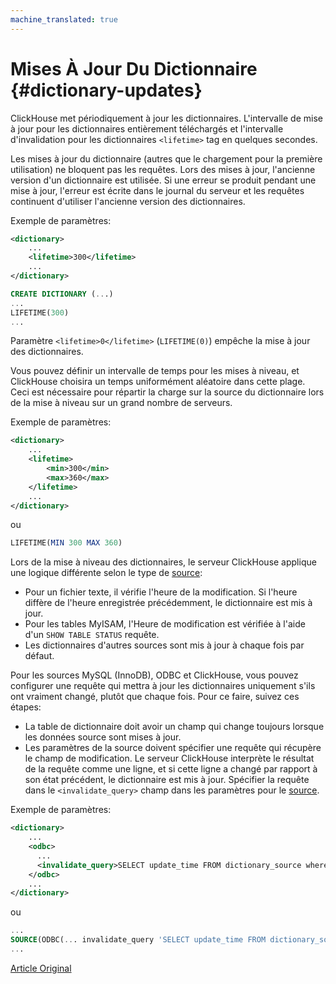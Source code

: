 ```yaml
---
machine_translated: true
---
```


# Mises À Jour Du Dictionnaire {#dictionary-updates}

ClickHouse met périodiquement à jour les dictionnaires. L'intervalle de mise à jour pour les dictionnaires entièrement téléchargés et l'intervalle d'invalidation pour les dictionnaires `<lifetime>` tag en quelques secondes.

Les mises à jour du dictionnaire (autres que le chargement pour la première utilisation) ne bloquent pas les requêtes. Lors des mises à jour, l'ancienne version d'un dictionnaire est utilisée. Si une erreur se produit pendant une mise à jour, l'erreur est écrite dans le journal du serveur et les requêtes continuent d'utiliser l'ancienne version des dictionnaires.

Exemple de paramètres:

``` xml
<dictionary>
    ...
    <lifetime>300</lifetime>
    ...
</dictionary>
```

``` sql
CREATE DICTIONARY (...)
...
LIFETIME(300)
...
```

Paramètre `<lifetime>0</lifetime>` (`LIFETIME(0)`) empêche la mise à jour des dictionnaires.

Vous pouvez définir un intervalle de temps pour les mises à niveau, et ClickHouse choisira un temps uniformément aléatoire dans cette plage. Ceci est nécessaire pour répartir la charge sur la source du dictionnaire lors de la mise à niveau sur un grand nombre de serveurs.

Exemple de paramètres:

``` xml
<dictionary>
    ...
    <lifetime>
        <min>300</min>
        <max>360</max>
    </lifetime>
    ...
</dictionary>
```

ou

``` sql
LIFETIME(MIN 300 MAX 360)
```

Lors de la mise à niveau des dictionnaires, le serveur ClickHouse applique une logique différente selon le type de [source](external_dicts_dict_sources.md):

-   Pour un fichier texte, il vérifie l'heure de la modification. Si l'heure diffère de l'heure enregistrée précédemment, le dictionnaire est mis à jour.
-   Pour les tables MyISAM, l'Heure de modification est vérifiée à l'aide d'un `SHOW TABLE STATUS` requête.
-   Les dictionnaires d'autres sources sont mis à jour à chaque fois par défaut.

Pour les sources MySQL (InnoDB), ODBC et ClickHouse, vous pouvez configurer une requête qui mettra à jour les dictionnaires uniquement s'ils ont vraiment changé, plutôt que chaque fois. Pour ce faire, suivez ces étapes:

-   La table de dictionnaire doit avoir un champ qui change toujours lorsque les données source sont mises à jour.
-   Les paramètres de la source doivent spécifier une requête qui récupère le champ de modification. Le serveur ClickHouse interprète le résultat de la requête comme une ligne, et si cette ligne a changé par rapport à son état précédent, le dictionnaire est mis à jour. Spécifier la requête dans le `<invalidate_query>` champ dans les paramètres pour le [source](external_dicts_dict_sources.md).

Exemple de paramètres:

``` xml
<dictionary>
    ...
    <odbc>
      ...
      <invalidate_query>SELECT update_time FROM dictionary_source where id = 1</invalidate_query>
    </odbc>
    ...
</dictionary>
```

ou

``` sql
...
SOURCE(ODBC(... invalidate_query 'SELECT update_time FROM dictionary_source where id = 1'))
...
```

[Article Original](https://clickhouse.tech/docs/en/query_language/dicts/external_dicts_dict_lifetime/) <!--hide-->
